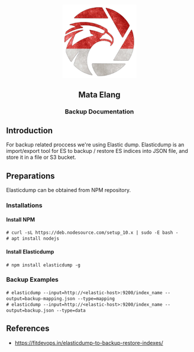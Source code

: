 
<div align="center">
  <img src=".images/mata-elang-stable-logo.png" alt="logo" width="200">
  <h2>Mata Elang</h2>
  <h3>Backup Documentation</h3>
</div>

## Introduction
For backup related proccess we're using Elastic dump. Elasticdump is an import/export tool for ES to backup / restore ES indices into JSON file, and store it in a file or S3 bucket.

## Preparations
Elasticdump can be obtained from NPM repository.

### Installations
#### Install NPM

```
# curl -sL https://deb.nodesource.com/setup_10.x | sudo -E bash -
# apt install nodejs
```
#### Install Elasticdump
```
# npm install elasticdump -g
```

### Backup Examples
```
# elasticdump --input=http://<elastic-host>:9200/index_name --output=backup-mapping.json --type=mapping
# elasticdump --input=http://<elastic-host>:9200/index_name --output=backup.json --type=data
```

## References
- https://fitdevops.in/elasticdump-to-backup-restore-indexes/

